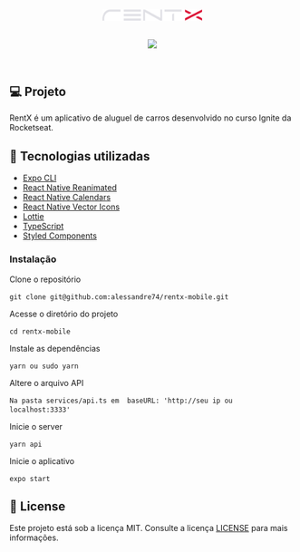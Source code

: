 <div align="center" style="padding-bottom:30px">
<img src ="./src/assets/logo.svg" width="35%" />
</div>

<div align="center" style="padding-bottom:30px">
<img src ="./assets/myCars.gif"/>
</div>

## 💻 Projeto

RentX é um aplicativo de aluguel de carros desenvolvido no curso Ignite da Rocketseat.

## 🚀 Tecnologias utilizadas

- [Expo CLI](https://expo.dev/)
- [React Native Reanimated](https://docs.swmansion.com/react-native-reanimated/)
- [React Native Calendars](https://github.com/wix/react-native-calendars)
- [React Native Vector Icons](https://github.com/oblador/react-native-vector-icons)
- [Lottie](https://lottiefiles.com/)
- [TypeScript](https://www.typescriptlang.org/)
- [Styled Components](https://styled-components.com/)

### Instalação

Clone o repositório

```
git clone git@github.com:alessandre74/rentx-mobile.git
```

Acesse o diretório do projeto

```
cd rentx-mobile
```

Instale as dependências

```
yarn ou sudo yarn
```

Altere o arquivo API

```
Na pasta services/api.ts em  baseURL: 'http://seu ip ou localhost:3333'
```

Inicie o server

```
yarn api
```

Inicie o aplicativo

```
expo start
```

## 📄 License

Este projeto está sob a licença MIT. Consulte a licença [LICENSE](LICENSE.md) para mais informações.
